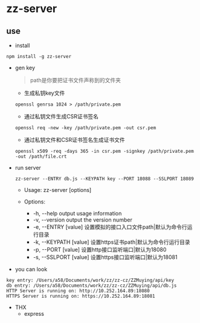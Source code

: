 # zz-server

## use

* install

```
npm install -g zz-server
```

* gen key
    
    > path是你要把证书文件声称到的文件夹
    - 生成私钥key文件
    
    ```
    openssl genrsa 1024 > /path/private.pem
    ```

    - 通过私钥文件生成CSR证书签名
    
    ```
    openssl req -new -key /path/private.pem -out csr.pem
    ```
    - 通过私钥文件和CSR证书签名生成证书文件
    
    ```
    openssl x509 -req -days 365 -in csr.pem -signkey /path/private.pem -out /path/file.crt
    ```
    
* run server
    
    ```
    zz-server --ENTRY db.js --KEYPATH key --PORT 18088 --SSLPORT 18089
    ```
    
    - Usage: zz-server [options]
    - Options:
    
        - -h, --help             output usage information
        - -v, --version          output the version number
        - -e, --ENTRY [value]    设置模拟的接口入口文件path|默认为命令行运行目录
        - -k, --KEYPATH [value]  设置https证书path|默认为命令行运行目录
        - -p, --PORT [value]     设置http接口监听端口|默认为18080
        - -s, --SSLPORT [value]  设置https接口监听端口|默认为18081
        
* you can look
    
```
key entry: /Users/a58/Documents/work/zz/zz-cz/ZZMuying/api/key
db entry: /Users/a58/Documents/work/zz/zz-cz/ZZMuying/api/db.js
HTTP Server is running on: http://10.252.164.89:18080
HTTPS Server is running on: https://10.252.164.89:18081
``` 

* THX
    - express
